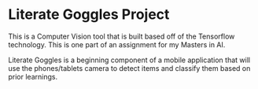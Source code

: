 # Literate Goggles Project
This is a Computer Vision tool that is built based off of the Tensorflow technology.
This is one part of an assignment for my Masters in AI.

Literate Goggles is a beginning component of a mobile application that will use the phones/tablets camera to detect items and classify them based on prior learnings.
